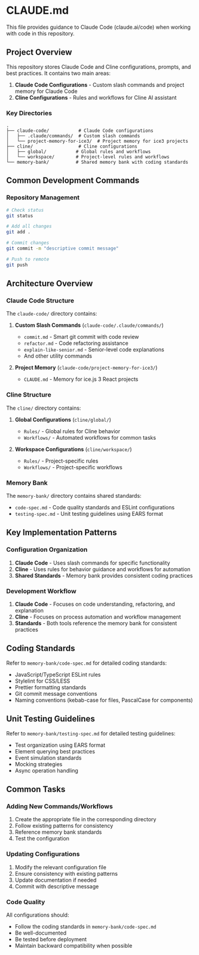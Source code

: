 # CLAUDE.md

This file provides guidance to Claude Code (claude.ai/code) when working with code in this repository.

## Project Overview

This repository stores Claude Code and Cline configurations, prompts, and best practices. It contains two main areas:

1. **Claude Code Configurations** - Custom slash commands and project memory for Claude Code
2. **Cline Configurations** - Rules and workflows for Cline AI assistant

### Key Directories

```
.
├── claude-code/           # Claude Code configurations
│   ├── .claude/commands/  # Custom slash commands
│   └── project-memory-for-ice3/  # Project memory for ice3 projects
├── cline/                 # Cline configurations
│   ├── global/           # Global rules and workflows
│   └── workspace/        # Project-level rules and workflows
└── memory-bank/          # Shared memory bank with coding standards
```

## Common Development Commands

### Repository Management

```bash
# Check status
git status

# Add all changes
git add .

# Commit changes
git commit -m "descriptive commit message"

# Push to remote
git push
```

## Architecture Overview

### Claude Code Structure

The `claude-code/` directory contains:

1. **Custom Slash Commands** (`claude-code/.claude/commands/`)

   - `commit.md` - Smart git commit with code review
   - `refactor.md` - Code refactoring assistance
   - `explain-like-senior.md` - Senior-level code explanations
   - And other utility commands

2. **Project Memory** (`claude-code/project-memory-for-ice3/`)
   - `CLAUDE.md` - Memory for ice.js 3 React projects

### Cline Structure

The `cline/` directory contains:

1. **Global Configurations** (`cline/global/`)

   - `Rules/` - Global rules for Cline behavior
   - `Workflows/` - Automated workflows for common tasks

2. **Workspace Configurations** (`cline/workspace/`)
   - `Rules/` - Project-specific rules
   - `Workflows/` - Project-specific workflows

### Memory Bank

The `memory-bank/` directory contains shared standards:

- `code-spec.md` - Code quality standards and ESLint configurations
- `testing-spec.md` - Unit testing guidelines using EARS format

## Key Implementation Patterns

### Configuration Organization

1. **Claude Code** - Uses slash commands for specific functionality
2. **Cline** - Uses rules for behavior guidance and workflows for automation
3. **Shared Standards** - Memory bank provides consistent coding practices

### Development Workflow

1. **Claude Code** - Focuses on code understanding, refactoring, and explanation
2. **Cline** - Focuses on process automation and workflow management
3. **Standards** - Both tools reference the memory bank for consistent practices

## Coding Standards

Refer to `memory-bank/code-spec.md` for detailed coding standards:

- JavaScript/TypeScript ESLint rules
- Stylelint for CSS/LESS
- Prettier formatting standards
- Git commit message conventions
- Naming conventions (kebab-case for files, PascalCase for components)

## Unit Testing Guidelines

Refer to `memory-bank/testing-spec.md` for detailed testing guidelines:

- Test organization using EARS format
- Element querying best practices
- Event simulation standards
- Mocking strategies
- Async operation handling

## Common Tasks

### Adding New Commands/Workflows

1. Create the appropriate file in the corresponding directory
2. Follow existing patterns for consistency
3. Reference memory bank standards
4. Test the configuration

### Updating Configurations

1. Modify the relevant configuration file
2. Ensure consistency with existing patterns
3. Update documentation if needed
4. Commit with descriptive message

### Code Quality

All configurations should:

- Follow the coding standards in `memory-bank/code-spec.md`
- Be well-documented
- Be tested before deployment
- Maintain backward compatibility when possible
